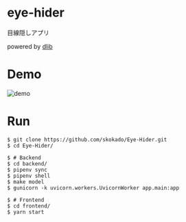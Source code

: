 # eye-hider

目線隠しアプリ

powered by [dlib](https://github.com/davisking/dlib)

# Demo

![demo](docs/demo.gif)

# Run

```shell
$ git clone https://github.com/skokado/Eye-Hider.git
$ cd Eye-Hider/

$ # Backend
$ cd backend/
$ pipenv sync
$ pipenv shell
$ make model
$ gunicorn -k uvicorn.workers.UvicornWorker app.main:app

$ # Frontend
$ cd frontend/
$ yarn start
```
